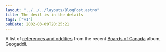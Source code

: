 ```yaml
---
layout: "../../../layouts/BlogPost.astro"
title: The devil is in the details
tags: ["v1"]
pubDate: 2002-03-09T20:25:21
---
```


A list of [references and oddities][1] from the recent [Boards of Canada][2] album, Geogaddi.

[1]: http://www.speakeasy.org/~adbrown/boc.html
[2]: http://www.boardsofcanada.com/
